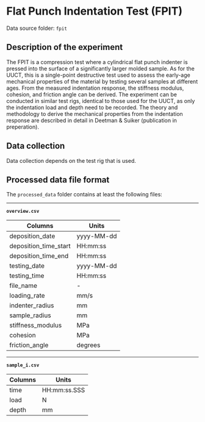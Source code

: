# Flat Punch Indentation Test (FPIT)

Data source folder: `fpit`

## Description of the experiment

The FPIT is a compression test where a cylindrical flat punch indenter is pressed into the surface of a significantly larger molded sample. As for the UUCT, this is a single-point destructive test used to assess the early-age mechanical properties of the material by testing several samples at different ages. From the measured indentation response, the stiffness modulus, cohesion, and friction angle can be derived. The experiment can be conducted in similar test rigs, identical to those used for the UUCT, as only the indentation load and depth need to be recorded. The theory and methodology to derive the mechanical properties from the indentation response are described in detail in Deetman & Suiker (publication in preperation). 

## Data collection

Data collection depends on the test rig that is used. 

## Processed data file format

The `processed_data` folder contains at least the following files:

---

**`overview.csv`**

|Columns                        | Units      |
|-------------------------------|------------|
| deposition_date               | yyyy-MM-dd |
| deposition_time_start         | HH:mm:ss   |
| deposition_time_end           | HH:mm:ss   |
| testing_date                  | yyyy-MM-dd |
| testing_time                  | HH:mm:ss   |
| file_name                     | -          |
| loading_rate                  | mm/s       |
| indenter_radius               | mm         |
| sample_radius                 | mm         |
| stiffness_modulus             | MPa        |
| cohesion                      | MPa        |
| friction_angle                | degrees    |

---

**`sample_i.csv`**

|Columns                        | Units          |
|-------------------------------|----------------|
| time                          | HH:mm:ss.SSS   |
| load                          | N              |
| depth                         | mm             |
